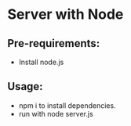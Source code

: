# Server with Node

## Pre-requirements:
- Install node.js

## Usage:
- npm i to install dependencies.
- run with node server.js